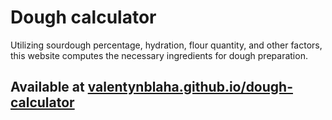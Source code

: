 # Dough calculator

Utilizing sourdough percentage, hydration, flour quantity, and other factors, this website computes the necessary ingredients for dough preparation.

## Available at <a href="https://valentynblaha.github.io/dough-calculator/">valentynblaha.github.io/dough-calculator</a>
